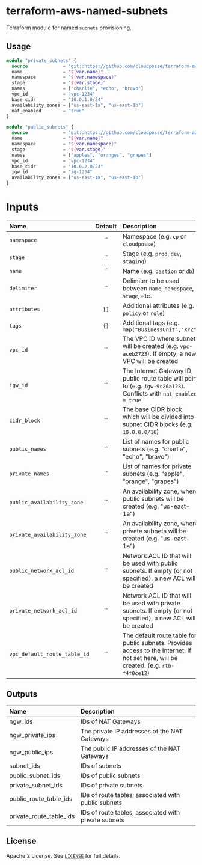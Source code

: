 # terraform-aws-named-subnets

Terraform module for named `subnets` provisioning.


## Usage

```terraform
module "private_subnets" {
  source             = "git::https://github.com/cloudposse/terraform-aws-named-subnets.git?ref=master"
  name               = "${var.name}"
  namespace          = "${var.namespace}"
  stage              = "${var.stage}"
  names              = ["charlie", "echo", "bravo"]
  vpc_id             = "vpc-1234"
  base_cidr          = "10.0.1.0/24"
  availability_zones = ["us-east-1a", "us-east-1b"]
  nat_enabled        = "true"
}

module "public_subnets" {
  source             = "git::https://github.com/cloudposse/terraform-aws-named-subnets.git?ref=master"
  name               = "${var.name}"
  namespace          = "${var.namespace}"
  stage              = "${var.stage}"
  names              = ["apples", "oranges", "grapes"]
  vpc_id             = "vpc-1234"
  base_cidr          = "10.0.2.0/24"
  igw_id             = "ig-1234"
  availability_zones = ["us-east-1a", "us-east-1b"]
}
```

# Inputs

| Name                          | Default | Description                                                                                                                             | Required |
|:------------------------------|:-------:|:----------------------------------------------------------------------------------------------------------------------------------------|:--------:|
| `namespace`                   |   ``    | Namespace (e.g. `cp` or `cloudposse`)                                                                                                   |   Yes    |
| `stage`                       |   ``    | Stage (e.g. `prod`, `dev`, `staging`)                                                                                                   |   Yes    |
| `name`                        |   ``    | Name  (e.g. `bastion` or `db`)                                                                                                          |   Yes    |
| `delimiter`                   |   ``    | Delimiter to be used between `name`, `namespace`, `stage`, etc.                                                                         |    No    |
| `attributes`                  |  `[]`   | Additional attributes (e.g. `policy` or `role`)                                                                                         |    No    |
| `tags`                        |  `{}`   | Additional tags  (e.g. `map("BusinessUnit","XYZ")`                                                                                      |    No    |
| `vpc_id`                      |   ``    | The VPC ID where subnets will be created (e.g. `vpc-aceb2723`). If empty, a new VPC will be created                                     |   Yes    |
| `igw_id`                      |   ``    | The Internet Gateway ID public route table will point to (e.g. `igw-9c26a123`). Conflicts with `nat_enabled = true`                     |    No    |
| `cidr_block`                  |   ``    | The base CIDR block which will be divided into subnet CIDR blocks (e.g. `10.0.0.0/16`)                                                  |   Yes    |
| `public_names`                |   ``    | List of names for public subnets (e.g. "charlie", "echo", "bravo")                                                                      |   Yes    |
| `private_names`               |   ``    | List of names for private subnets (e.g. "apple", "orange", "grapes")                                                                    |   Yes    |
| `public_availability_zone`    |   ``    | An availability zone, where public subnets will be created (e.g. "us-east-1a")                                                          |   Yes    |
| `private_availability_zone`   |   ``    | An availability zone, where private subnets will be created (e.g. "us-east-1a")                                                         |   Yes    |
| `public_network_acl_id`       |   ``    | Network ACL ID that will be used with public subnets.  If empty (or not specified), a new ACL will be created                           |    No    |
| `private_network_acl_id`      |   ``    | Network ACL ID that will be used with private subnets.  If empty (or not specified), a new ACL will be created                          |    No    |
| `vpc_default_route_table_id`  |   ``    | The default route table for public subnets. Provides access to the Internet. If not set here, will be created. (e.g. `rtb-f4f0ce12`)    |    No    |


## Outputs

| Name                      | Description                                           |
|:--------------------------|:------------------------------------------------------|
| ngw_ids                   | IDs of NAT Gateways                                   |
| ngw_private_ips           | The private IP addresses of the NAT Gateways          |
| ngw_public_ips            | The public IP addresses of the NAT Gateways           |
| subnet_ids                | IDs of subnets                                        |
| public_subnet_ids         | IDs of public subnets                                 |
| private_subnet_ids        | IDs of private subnets                                |
| public_route_table_ids    | IDs of route tables, associated with public subnets   |
| private_route_table_ids   | IDs of route tables, associated with private subnets  |

## License

Apache 2 License. See [`LICENSE`](LICENSE) for full details.
